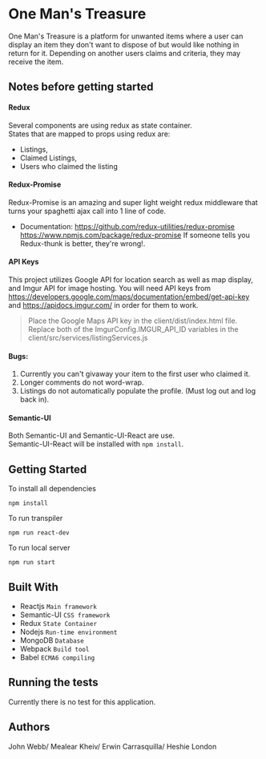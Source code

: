 # One Man's Treasure
One Man's Treasure is a platform for unwanted items where a user can display an item they don't want to dispose of but would like nothing in return for it. Depending on another users claims and criteria, they may receive the item.

## Notes before getting started
#### Redux
  Several components are using redux as state container.  
  States that are mapped to props using redux are:
  * Listings, 
  * Claimed Listings,
  * Users who claimed the listing

#### Redux-Promise
  Redux-Promise is an amazing and super light weight redux middleware that turns your spaghetti ajax call into 1 line of code.  
  * Documentation:
  https://github.com/redux-utilities/redux-promise
  https://www.npmjs.com/package/redux-promise
  If someone tells you Redux-thunk is better, they're wrong!.

#### API Keys
This project utilizes Google API for location search as well as map display, 
and Imgur API for image hosting.  You will need API keys from
https://developers.google.com/maps/documentation/embed/get-api-key
and https://apidocs.imgur.com/ in order for them to work.

> Place the Google Maps API key in the client/dist/index.html file.
> Replace both of the ImgurConfig.IMGUR_API_ID variables in the client/src/services/listingServices.js



#### Bugs:
  1. Currently you can't givaway your item to the first user who claimed it.
  2. Longer comments do not word-wrap.
  3. Listings do not automatically populate the profile. (Must log out and log back in).
  
  
#### Semantic-UI
Both Semantic-UI and Semantic-UI-React are use.  
Semantic-UI-React will be installed with ``npm install``.

## Getting Started
To install all dependencies
```
npm install
```

To run transpiler
```
npm run react-dev
```

To run local server
```
npm run start
```

## Built With
* Reactjs `Main framework`
* Semantic-UI `CSS framework`
* Redux `State Container`
* Nodejs `Run-time environment` 
* MongoDB `Database`
* Webpack `Build tool`
* Babel `ECMA6 compiling`

## Running the tests
Currently there is no test for this application.

## Authors
John Webb/
Mealear Kheiv/ 
Erwin Carrasquilla/ 
Heshie London
